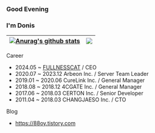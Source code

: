 ### Good Evening 
### I'm Donis
| <a href="https://github.com/anuraghazra/github-readme-stats"><img align="center" src="https://github-readme-stats.vercel.app/api?username=donis-y&show_icons=true&include_all_commits=true&theme=buefy&hide_border=true" alt="Anurag's github stats" /></a> | <a href="https://github.com/anuraghazra/github-readme-stats"><img align="center" src="https://github-readme-stats.vercel.app/api/top-langs/?username=donis-y&layout=compact&theme=buefy&hide_border=true" /></a> |
| ------------- | ------------- |


Career
  - 2024.05 ~         [FULLNESSCAT](https://fullnesscat.com)     /  CEO
  - 2020.07 ~ 2023.12 Arbeon Inc.     /  Server Team Leader
  - 2019.01 ~ 2020.06 CureLink Inc.   /  General Manager
  - 2018.08 ~ 2018.12 4CGATE Inc.     /  General Manager
  - 2017.06 ~ 2018.03 CERTON Inc.     /  Senior Developer
  - 2011.04 ~ 2018.03 CHANGJAESO Inc. /  CTO
 
Blog
  - https://88oy.tistory.com
